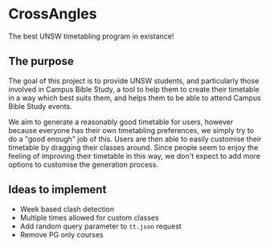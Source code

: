 # CrossAngles
The best UNSW timetabling program in existance!

## The purpose
The goal of this project is to provide UNSW students, and particularly those involved in Campus Bible Study, a tool to help them to create their timetable in a way which best suits them, and helps them to be able to attend Campus Bible Study events.

We aim to generate a reasonably good timetable for users, however because everyone has their own timetabling preferences, we simply try to do a "good enough" job of this. Users are then able to easily customise their timetable by dragging their classes around. Since people seem to enjoy the feeling of improving their timetable in this way, we don't expect to add more options to customise the generation process.

## Ideas to implement

* Week based clash detection
* Multiple times allowed for custom classes
* Add random query parameter to `tt.json` request
* Remove PG only courses
